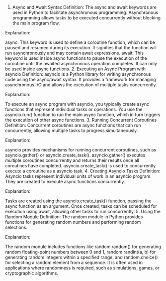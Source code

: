 1. Async and Await Syntax
Definition:
The async and await keywords are used in Python to facilitate asynchronous programming. Asynchronous programming allows tasks to be executed concurrently without blocking the main program flow.

Explanation:

async: This keyword is used to define a coroutine function, which can be paused and resumed during its execution. It signifies that the function will run asynchronously and may contain await expressions.
await: This keyword is used inside async functions to pause the execution of the coroutine until the awaited asynchronous operation completes. It can only be used inside async functions.
2. Executing an Async Program with asyncio
Definition:
asyncio is a Python library for writing asynchronous code using the async/await syntax. It provides a framework for managing asynchronous I/O and allows the execution of multiple tasks concurrently.

Explanation:

To execute an async program with asyncio, you typically create async functions that represent individual tasks or operations.
You use the asyncio.run() function to run the main async function, which in turn triggers the execution of other async functions.
3. Running Concurrent Coroutines
Definition:
Concurrent coroutines are async functions that can run concurrently, allowing multiple tasks to progress simultaneously.

Explanation:

asyncio provides mechanisms for running concurrent coroutines, such as asyncio.gather() or asyncio.create_task().
asyncio.gather() executes multiple coroutines concurrently and returns their results once all coroutines have completed.
asyncio.create_task() is used to concurrently execute a coroutine as a asyncio task.
4. Creating Asyncio Tasks
Definition:
Asyncio tasks represent individual units of work in an asyncio program. They are created to execute async functions concurrently.

Explanation:

Tasks are created using the asyncio.create_task() function, passing the async function as an argument.
Once created, tasks can be scheduled for execution using await, allowing other tasks to run concurrently.
5. Using the Random Module
Definition:
The random module in Python provides functions for generating random numbers and performing random selections.

Explanation:

The random module includes functions like random.random() for generating random floating-point numbers between 0 and 1, random.randint(a, b) for generating random integers within a specified range, and random.choice() for selecting a random element from a sequence.
It is often used in applications where randomness is required, such as simulations, games, or cryptographic algorithms.
